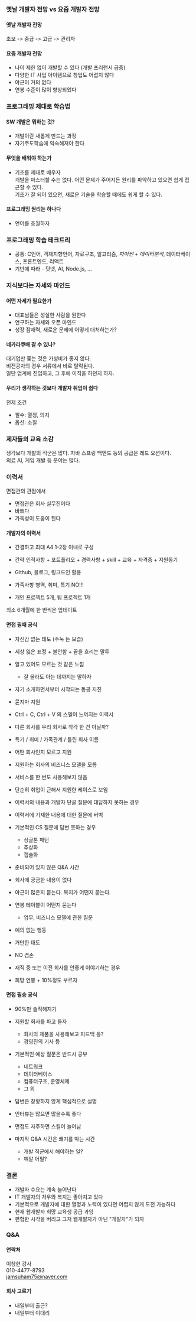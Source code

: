 ### 옛날 개발자 전망 vs 요즘 개발자 전망
#### 옛날 개발자 전망
초보 -> 중급 -> 고급 -> 관리자

#### 요즘 개발자 전망
- 나이 제한 없이 개발할 수 있다 (개발 프리랜서 급증)
- 다양한 IT 사업 아이템으로 창업도 어렵지 않다
- 야근이 거의 없다
- 연봉 수준이 많이 향상되었다


### 프로그래밍 제대로 학습법
#### SW 개발은 뭐하는 것?
- 개발이란 새롭게 만드는 과정
- 자기주도학습에 익숙해져야 한다

#### 무엇을 배워야 하는가
- 기초를 제대로 배우자  
개발을 마스터할 수는 없다. 어떤 문제가 주어지든 원리를 파악하고 있으면 쉽게 접근할 수 있다.  
기초가 잘 되어 있으면, 새로운 기술을 학습할 때에도 쉽게 할 수 있다.  

#### 프로그래밍 원리는 하나다
- 언어를 초월하자


### 프로그래밍 학습 테크트리
- 공통: C언어, 객체지향언어, 자료구조, 알고리즘, *파이썬 + 데이터분석*, 데이터베이스, 프론트엔드, 리액트
- 기반에 따라 - 닷넷, AI, Node.js, ...


### 지식보다는 자세와 마인드
#### 어떤 자세가 필요한가
- 대표님들은 성실한 사람을 원한다
- 연구하는 자세와 오픈 마인드
- 성장 잠재력, 새로운 문제에 어떻게 대처하는가?

#### 네카라쿠배 갈 수 있나?
대기업만 쫓는 것은 가성비가 좋지 않다.  
비전공자의 경우 서류에서 바로 탈락된다.  
일단 업계에 진입하고, 그 후에 이직을 하던지 하자.  

#### 우리가 생각하는 것보다 개발자 취업이 쉽다
전제 조건  
- 필수: 열정, 의지
- 옵션: 소질


### 제자들의 교육 소감
생각보다 개발의 직군은 많다.
자바 스프링 백엔드 등의 공급은 레드 오션이다.  
의료 AI, 게임 개발 등 분야는 많다.  


### 이력서
면접관의 관점에서
- 면접관은 회사 실무진이다
- 바쁘다
- 가독성이 도움이 된다


#### 개발자의 이력서
- 간결하고 최대 A4 1-2장 이내로 구성
- 간략 인적사항 + 포트폴리오 + 경력사항 + skill + 교육 + 자격증 + 지원동기
- Github, 블로그, 링크드인 활용
- 가족사항 병역, 취미, 특기 NO!!!

- 개인 프로젝트 5개, 팀 프로젝트 1개

최소 6개월에 한 번씩은 업데이트

#### 면접 필패 공식
- 자신감 없는 태도 (주눅 든 모습)
- 세상 잃은 표정 + 불안함 + 끝을 흐리는 말투
- 알고 있어도 모르는 것 같은 느낌
    - 잘 몰라도 아는 데까지는 말하자
- 자기 소개하면서부터 시작되는 동공 지진

- 묻지마 지원
- Ctrl + C, Ctrl + V 의 스멜이 느껴지는 이력서
- 다른 회사를 우리 회사로 착각 한 건 아닐까?
- 특기 / 취미 / 가족관계 / 틀린 회사 이름

- 어떤 회사인지 모르고 지원
- 지원하는 회사의 비즈니스 모델을 모름
- 서비스를 한 번도 사용해보지 않음
- 단순히 취업이 근해서 지원한 케이스로 보임

- 이력서의 내용과 개발자 단골 질문에 대답하지 못하는 경우
- 이력서에 기재한 내용에 대한 질문에 버벅
- 기본적인 CS 질문에 답변 못하는 경우
    - 싱글톤 패턴
    - 추상화
    - 캡슐화

- 준비되어 있지 않은 Q&A 시간
- 회사에 궁금한 내용이 없다
- 야근이 많은지 묻는다. 복지가 어떤지 묻는다.
- 연봉 테이블이 어떤지 묻는다
    - 업무, 비즈니스 모델에 관한 질문

- 예의 없는 행동
- 거만한 태도
- NO 겸손
- 재직 중 또는 이전 회사를 안좋게 이야기하는 경우

- 희망 연봉 + 10%정도 부르자

#### 면접 필승 공식
- 90%만 솔직해지기
- 지원할 회사를 파고 들자
    - 회사의 제품을 사용해보고 피드백 등?
    - 경영진의 기사 등
- 기본적인 예상 질문은 반드시 공부
    - 네트워크
    - 데이터베이스
    - 컴퓨터구조, 운영체제
    - 그 외
- 답변은 장황하지 않게 핵심적으로 설명
- 인터뷰는 많으면 많을수록 좋다
- 면접도 자주하면 스킬이 늘어남

- 마지막 Q&A 시간은 쐐기를 박는 시간
    - 개발 직군에서 해야하는 일?
    - 꺠알 어필?


### 결론
- 개발자 수요는 계속 늘어난다
- IT 개발자의 처우와 복지는 좋아지고 있다
- 기본적으로 개발자에 대한 열정과 노력이 있다면 어렵지 않게 도전 가능하다
- 현재 웹개발자 희망 교육생 공급 과잉
- 편협한 시각을 버리고 그저 웹개발자가 아닌 "개발자"가 되자


### Q&A
#### 연락처
이창현 강사  
010-4477-8793  
jamsuham75@naver.com  

#### 회사 고르기
- 내일부터 출근?
- 내일부터 이대리